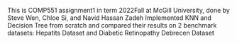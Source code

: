 This is COMP551 assignment1 in term 2022Fall at McGill University, done by Steve Wen, Chloe Si, and Navid Hassan Zadeh
Implemented KNN and Decision Tree from scratch and compared their results on 2 benchmark datasets: Hepatits Dataset and Diabetic Retinopathy Debrecen Dataset
